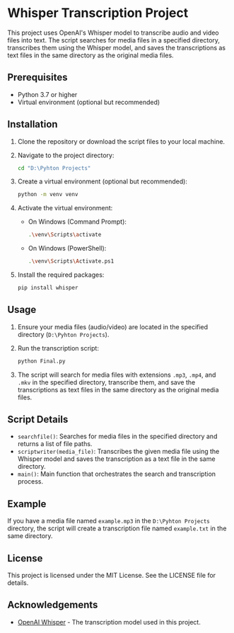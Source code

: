 # Whisper Transcription Project

This project uses OpenAI's Whisper model to transcribe audio and video files into text. The script searches for media files in a specified directory, transcribes them using the Whisper model, and saves the transcriptions as text files in the same directory as the original media files.

## Prerequisites

- Python 3.7 or higher
- Virtual environment (optional but recommended)

## Installation

1. Clone the repository or download the script files to your local machine.

2. Navigate to the project directory:
    ```sh
    cd "D:\Pyhton Projects"
    ```

3. Create a virtual environment (optional but recommended):
    ```sh
    python -m venv venv
    ```

4. Activate the virtual environment:
    - On Windows (Command Prompt):
        ```sh
        .\venv\Scripts\activate
        ```
    - On Windows (PowerShell):
        ```sh
        .\venv\Scripts\Activate.ps1
        ```

5. Install the required packages:
    ```sh
    pip install whisper
    ```

## Usage

1. Ensure your media files (audio/video) are located in the specified directory (`D:\Pyhton Projects`).

2. Run the transcription script:
    ```sh
    python Final.py
    ```

3. The script will search for media files with extensions `.mp3`, `.mp4`, and `.mkv` in the specified directory, transcribe them, and save the transcriptions as text files in the same directory as the original media files.

## Script Details

- `searchfile()`: Searches for media files in the specified directory and returns a list of file paths.
- `scriptwriter(media_file)`: Transcribes the given media file using the Whisper model and saves the transcription as a text file in the same directory.
- `main()`: Main function that orchestrates the search and transcription process.

## Example

If you have a media file named `example.mp3` in the `D:\Pyhton Projects` directory, the script will create a transcription file named `example.txt` in the same directory.

## License

This project is licensed under the MIT License. See the LICENSE file for details.

## Acknowledgements

- [OpenAI Whisper](https://github.com/openai/whisper) - The transcription model used in this project.
